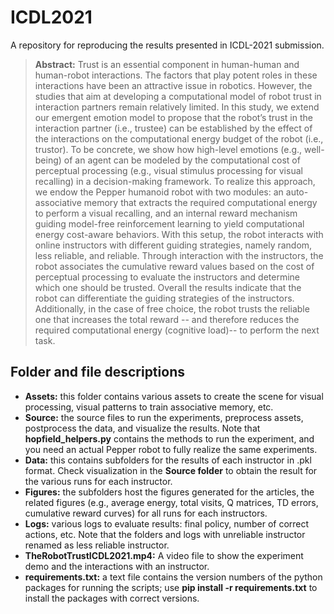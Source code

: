 # ICDL2021
A repository for reproducing the results presented in ICDL-2021 submission.

> **Abstract:** Trust is an essential component in human-human and human-robot interactions. The factors that play potent roles in these interactions have been an attractive issue in robotics. However, the studies that aim at developing a computational model of robot trust in interaction partners remain relatively limited. In this study, we extend our emergent emotion model to propose that the robot’s trust in the interaction partner (i.e., trustee) can be established by the effect of the interactions on the computational energy budget of the robot  (i.e., trustor).  To be concrete, we show how high-level emotions (e.g., well-being) of an agent can be modeled by the computational cost of perceptual processing (e.g., visual stimulus processing for visual recalling) in a decision-making framework. To realize this approach, we endow the Pepper humanoid robot with two modules: an auto-associative memory that extracts the required computational energy to perform a visual recalling, and an internal reward mechanism guiding model-free reinforcement learning to yield computational energy cost-aware behaviors.   With this setup, the robot interacts with online instructors with different guiding strategies, namely random, less reliable, and reliable. Through interaction with the instructors, the robot associates the cumulative reward values based on the cost of perceptual processing to evaluate the instructors and determine which one should be trusted. Overall the results indicate that the robot can differentiate the guiding strategies of the instructors. Additionally, in the case of free choice, the robot trusts the reliable one that increases the total reward -- and therefore reduces the required computational energy (cognitive load)-- to perform the next task.

## Folder and file descriptions
+ **Assets:** this folder contains various assets to create the scene for visual processing, visual patterns to train associative memory, etc.  
+ **Source:** the source files to run the experiments, preprocess assets, postprocess the data, and visualize the results.  Note that **hopfield_helpers.py** contains the methods to run the experiment, and you need an actual Pepper robot to fully realize the same experiments. 
+ **Data:** this contains subfolders for the results of each instructor in .pkl format. Check visualization in the **Source folder** to obtain the result for the various runs for each instructor.  
+ **Figures:** the subfolders host the figures generated for the articles, the related figures (e.g., average energy, total visits, Q matrices, TD errors, cumulative reward curves) for all runs for each instructors. 
+ **Logs:** various logs to evaluate results: final policy, number of correct actions, etc. Note that the folders and logs with unreliable instructor renamed as less reliable instructor.  
+ **TheRobotTrustICDL2021.mp4:** A video file to show the experiment demo and the interactions with an instructor.  
+ **requirements.txt:** a text file contains the version numbers of the python packages for running the scripts; use **pip install -r requirements.txt** to install the packages with correct versions.  
